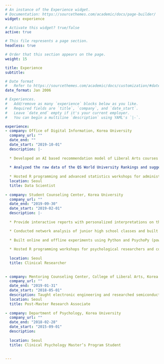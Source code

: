 ```yaml
---
# An instance of the Experience widget.
# Documentation: https://sourcethemes.com/academic/docs/page-builder/
widget: experience

# Activate this widget? true/false
active: true

# This file represents a page section.
headless: true

# Order that this section appears on the page.
weight: 15

title: Experience
subtitle:

# Date format
#   Refer to https://sourcethemes.com/academic/docs/customization/#date-format
date_format: Jan 2006

# Experiences.
#   Add/remove as many `experience` blocks below as you like.
#   Required fields are `title`, `company`, and `date_start`.
#   Leave `date_end` empty if it's your current employer.
#   You can begin a multiline `description` using YAML's `|-`.

experience:
- company: Office of Digital Information, Korea University
  company_url: ""
  date_end: ""
  date_start: "2019-10-01"
  description: |-
  
  * Developed an AI based recommendation model of Liberal Arts courses for university students
  
  * Analyzed the raw data of the QS World University Rankings and suggested a strategy for selecting evaluators that led to rising in rankings (83rd to 69th): A special citation was awarded to the Data Hub Team with incentives (2,000$)
  
  * Hosted R programming and advanced statistics workshops for administrative officers
  location: Seoul
  title: Data Scientist
  
- company: Student Counseling Center, Korea University
  company_url: ""
  date_end: "2019-09-30"
  date_start: "2019-02-01"
  description: |-
  
  * Provide interactive reports with personalized interpretations on the results of psychological assessments 

  * Conducted network analysis of junior high school classes and built Shiny web applications using R to visualize the analyzed results
  
  * Built online and offline experiments using Python and PsychoPy (powered by Pavlovia.org for online experiments)
  
  * Hosted R programming workshops for psychological researchers and counselors
  
  location: Seoul
  title: Clinical Researcher 
  
  
- company: Mentoring Counseling Center, College of Liberal Arts, Korea University
  company_url: ""
  date_end: "2019-01-31"
  date_start: "2018-05-01"
  description: Taught electronic engineering and researched semiconductor physics.
  location: Seoul
  title: Post-Master Research Associate  
  
- company: Department of Psychology, Korea University
  company_url: ""
  date_end: "2018-02-28"
  date_start: "2015-09-01"
  description: 
  
  location: Seoul
  title: Clinical Psychology Master’s Program Student
  
  
---
```

